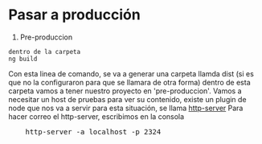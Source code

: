 # Pasar a producción

1. Pre-produccion
```
dentro de la carpeta
ng build 
```
Con esta linea de comando, se va a generar una carpeta llamda dist (si es que no la configuraron para que se llamara de otra forma) dentro de esta carpeta vamos a tener nuestro proyecto en 'pre-produccion'.
Vamos a necesitar un host de pruebas para ver su contenido, existe un plugin de node que nos va a servir para esta situación, se llama [http-server](https://www.npmjs.com/package/http-server)
Para hacer correo el http-server, escribimos en la consola 

<pre>
    http-server -a localhost -p 2324
</pre>

